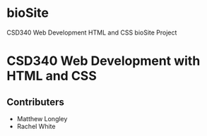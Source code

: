 # bioSite

CSD340 Web Development HTML and CSS bioSite Project

# CSD340 Web Development with HTML and CSS

## Contributers

- Matthew Longley
- Rachel White
